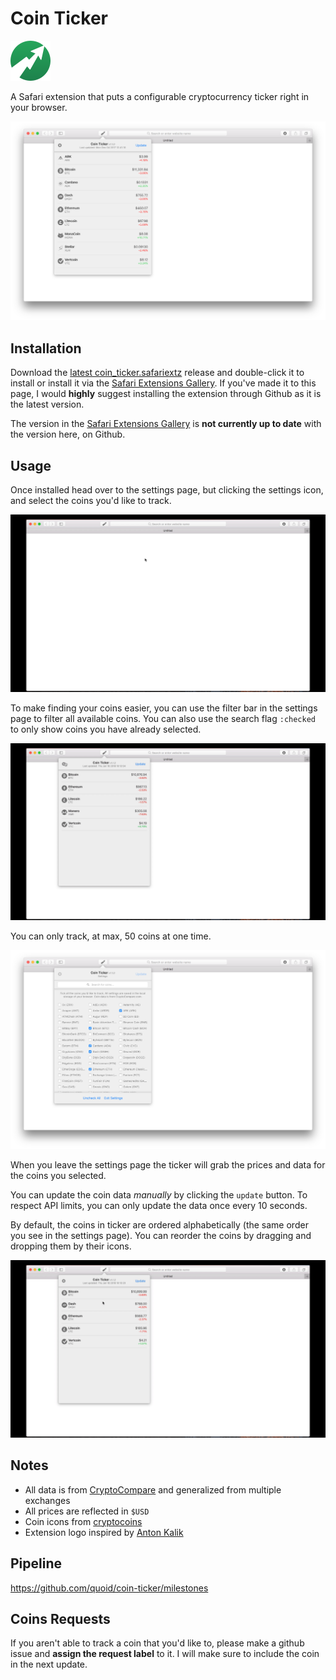 # Coin Ticker

<img src="https://raw.githubusercontent.com/quoid/coin-ticker/sandbox/etc/logo.png" width="64" height="64">

A Safari extension that puts a configurable cryptocurrency ticker right in your browser.

![ticker image](https://raw.githubusercontent.com/quoid/coin-ticker/sandbox/etc/ticker.png)

## Installation

Download the [latest coin_ticker.safariextz](https://github.com/quoid/coin-ticker/releases) release and double-click it to install or install it via the [Safari Extensions Gallery](https://safari-extensions.apple.com/details/?id=com.quoid.cointicker-J74Q8V8V8N). If you've made it to this page, I would **highly** suggest installing the extension through Github as it is the latest version.

The version in the [Safari Extensions Gallery](https://safari-extensions.apple.com/details/?id=com.quoid.cointicker-J74Q8V8V8N) is **not currently up to date** with the version here, on Github.

## Usage

Once installed head over to the settings page, but clicking the settings icon, and select the coins you'd like to track.

![adding coins](https://raw.githubusercontent.com/quoid/coin-ticker/sandbox/etc/addcoins.gif)

To make finding your coins easier, you can use the filter bar in the settings page to filter all available coins. You can also use the search flag `:checked` to only show coins you have already selected. 

![filter coins](https://raw.githubusercontent.com/quoid/coin-ticker/sandbox/etc/checked.gif)

You can only track, at max, 50 coins at one time.

![settings image](https://raw.githubusercontent.com/quoid/coin-ticker/sandbox/etc/settings.png)

When you leave the settings page the ticker will grab the prices and data for the coins you selected.

You can update the coin data *manually* by clicking the `update` button. To respect API limits, you can only update the data once every 10 seconds.

By default, the coins in ticker are ordered alphabetically (the same order you see in the settings page). You can reorder the coins by dragging and dropping them by their icons.

![reorder coins](https://raw.githubusercontent.com/quoid/coin-ticker/sandbox/etc/reorder.gif)

## Notes

- All data is from [CryptoCompare](https://www.cryptocompare.com) and generalized from multiple exchanges
- All prices are reflected in `$USD`
- Coin icons from [cryptocoins](https://github.com/allienworks/cryptocoins)
- Extension logo inspired by [Anton Kalik](https://thenounproject.com/antonkalik/)

## Pipeline

https://github.com/quoid/coin-ticker/milestones

## Coins Requests

If you aren't able to track a coin that you'd like to, please make a github issue and **assign the request label** to it. I will make sure to include the coin in the next update.
